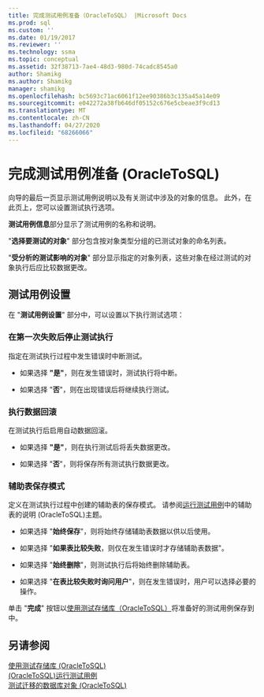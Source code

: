 ```yaml
---
title: 完成测试用例准备（OracleToSQL） |Microsoft Docs
ms.prod: sql
ms.custom: ''
ms.date: 01/19/2017
ms.reviewer: ''
ms.technology: ssma
ms.topic: conceptual
ms.assetid: 32f38713-7ae4-48d3-980d-74cadc8545a0
author: Shamikg
ms.author: Shamikg
manager: shamikg
ms.openlocfilehash: bc5693c71ac6061f12ee90386b3c135a45a14e09
ms.sourcegitcommit: e042272a38fb646df05152c676e5cbeae3f9cd13
ms.translationtype: MT
ms.contentlocale: zh-CN
ms.lasthandoff: 04/27/2020
ms.locfileid: "68266066"
---
```

# <a name="finishing-test-case-preparation-oracletosql"></a>完成测试用例准备 (OracleToSQL)
向导的最后一页显示测试用例说明以及有关测试中涉及的对象的信息。 此外，在此页上，您可以设置测试执行选项。  
  
**测试用例信息**部分显示了测试用例的名称和说明。  
  
"**选择要测试的对象**" 部分包含按对象类型分组的已测试对象的命名列表。  
  
"**受分析的测试影响的对象**" 部分显示指定的对象列表，这些对象在经过测试的对象执行后应比较数据更改。  
  
## <a name="test-case-settings"></a>测试用例设置  
在 "**测试用例设置**" 部分中，可以设置以下执行测试选项：  
  
### <a name="stop-test-execution-after-first-failure"></a>在第一次失败后停止测试执行  
指定在测试执行过程中发生错误时中断测试。  
  
-   如果选择 **"是"**，则在发生错误时，测试执行将中断。  
  
-   如果选择 "**否**"，则在出现错误后将继续执行测试。  
  
### <a name="perform-data-rollback"></a>执行数据回滚  
在测试执行后启用自动数据回滚。  
  
-   如果选择 **"是"**，则在执行测试后将丢失数据更改。  
  
-   如果选择 "**否**"，则将保存所有测试执行数据更改。  
  
### <a name="auxiliary-tables-saving-mode"></a>辅助表保存模式  
定义在测试执行过程中创建的辅助表的保存模式。 请参阅[运行测试用例](../../ssma/oracle/running-test-cases-oracletosql.md)中的辅助表的说明 &#40;OracleToSQL&#41;主题。  
  
-   如果选择 "**始终保存**"，则将始终存储辅助表数据以供以后使用。  
  
-   如果选择 "**如果表比较失败**，则仅在发生错误时才存储辅助表数据"。  
  
-   如果选择 "**始终删除**"，则测试执行后将始终删除辅助表。  
  
-   如果选择 "**在表比较失败时询问用户**"，则在发生错误时，用户可以选择必要的操作。  
  
单击 "**完成**" 按钮以[使用测试存储库（OracleToSQL）](https://msdn.microsoft.com/f941cce4-d3e3-4aeb-a88a-4f101a97a9f4)将准备好的测试用例保存到中。  
  
## <a name="see-also"></a>另请参阅  
[使用测试存储库 &#40;OracleToSQL&#41;](../../ssma/oracle/using-test-repositories-oracletosql.md)  
[&#40;OracleToSQL&#41;运行测试用例](../../ssma/oracle/running-test-cases-oracletosql.md)  
[测试迁移的数据库对象 &#40;OracleToSQL&#41;](../../ssma/oracle/testing-migrated-database-objects-oracletosql.md)  
  

